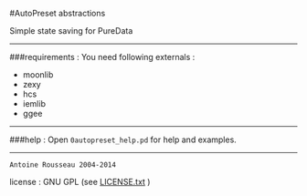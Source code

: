 #AutoPreset abstractions

Simple state saving for PureData

--------------------------------

###requirements :
You need following externals :

-	moonlib
-	zexy
-	hcs
-	iemlib
-	ggee


--------------------------------

###help :
Open `0autopreset_help.pd` for help and examples.

--------------------------------
	Antoine Rousseau 2004-2014
license : GNU GPL (see [LICENSE.txt](LICENSE.txt) )
